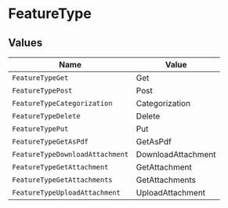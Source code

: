# FeatureType


## Values

| Name                            | Value                           |
| ------------------------------- | ------------------------------- |
| `FeatureTypeGet`                | Get                             |
| `FeatureTypePost`               | Post                            |
| `FeatureTypeCategorization`     | Categorization                  |
| `FeatureTypeDelete`             | Delete                          |
| `FeatureTypePut`                | Put                             |
| `FeatureTypeGetAsPdf`           | GetAsPdf                        |
| `FeatureTypeDownloadAttachment` | DownloadAttachment              |
| `FeatureTypeGetAttachment`      | GetAttachment                   |
| `FeatureTypeGetAttachments`     | GetAttachments                  |
| `FeatureTypeUploadAttachment`   | UploadAttachment                |